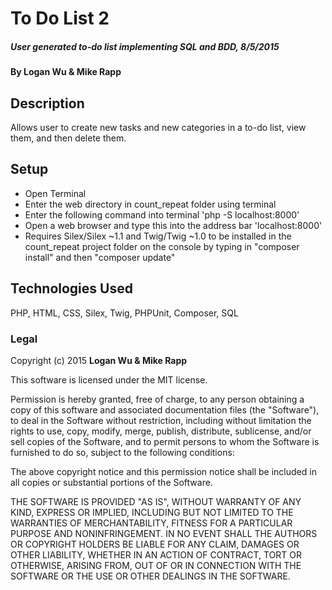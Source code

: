 # To Do List 2

##### User generated to-do list implementing SQL and BDD, 8/5/2015

#### By Logan Wu & Mike Rapp

## Description

Allows user to create new tasks and new categories in a to-do list, view them, and then delete them.

## Setup

* Open Terminal
* Enter the web directory in count_repeat folder using terminal
* Enter the following command into terminal 'php -S localhost:8000'
* Open a web browser and type this into the address bar 'localhost:8000'
* Requires Silex/Silex ~1.1 and Twig/Twig ~1.0 to be installed in the count_repeat project folder on the console by typing in "composer install" and then "composer update"

## Technologies Used

PHP, HTML, CSS, Silex, Twig, PHPUnit, Composer, SQL

### Legal

Copyright (c) 2015 **Logan Wu & Mike Rapp**

This software is licensed under the MIT license.

Permission is hereby granted, free of charge, to any person obtaining a copy
of this software and associated documentation files (the "Software"), to deal
in the Software without restriction, including without limitation the rights
to use, copy, modify, merge, publish, distribute, sublicense, and/or sell
copies of the Software, and to permit persons to whom the Software is
furnished to do so, subject to the following conditions:

The above copyright notice and this permission notice shall be included in
all copies or substantial portions of the Software.

THE SOFTWARE IS PROVIDED "AS IS", WITHOUT WARRANTY OF ANY KIND, EXPRESS OR
IMPLIED, INCLUDING BUT NOT LIMITED TO THE WARRANTIES OF MERCHANTABILITY,
FITNESS FOR A PARTICULAR PURPOSE AND NONINFRINGEMENT. IN NO EVENT SHALL THE
AUTHORS OR COPYRIGHT HOLDERS BE LIABLE FOR ANY CLAIM, DAMAGES OR OTHER
LIABILITY, WHETHER IN AN ACTION OF CONTRACT, TORT OR OTHERWISE, ARISING FROM,
OUT OF OR IN CONNECTION WITH THE SOFTWARE OR THE USE OR OTHER DEALINGS IN
THE SOFTWARE.
